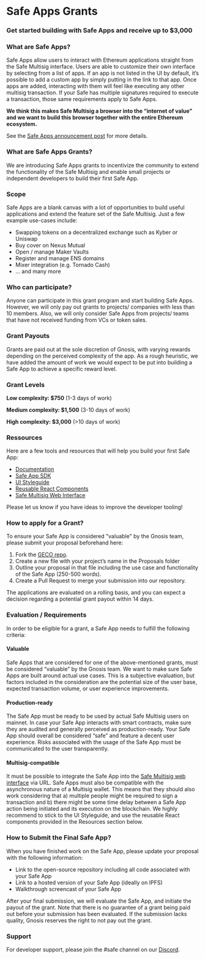 # Safe Apps Grants
### Get started building with Safe Apps and receive up to $3,000


### What are Safe Apps?


Safe Apps allow users to interact with Ethereum applications straight from the Safe Multisig interface. Users are able to customize their own interface by selecting from a list of apps. If an app is not listed in the UI by default, it’s possible to add a custom app by simply putting in the link to that app. Once apps are added, interacting with them will feel like executing any other multisig transaction. If your Safe has multiple signatures required to execute a transaction, those same requirements apply to Safe Apps. 

**We think this makes Safe Multisig a browser into the “internet of value” and we want to build this browser together with the entire Ethereum ecosystem.**

See the [Safe Apps announcement post](https://blog.gnosis.pm/introducing-gnosis-safe-apps-faef908f69c6) for more details.

### What are Safe Apps Grants?
We are introducing Safe Apps grants to incentivize the community to extend the functionality of the Safe Multisig and enable small projects or independent developers to build their first Safe App. 

### Scope

Safe Apps are a blank canvas with a lot of opportunities to build useful applications and extend the feature set of the Safe Multisig. Just a few example use-cases include:

- Swapping tokens on a decentralized exchange such as Kyber or Uniswap
- Buy cover on Nexus Mutual
- Open / manage Maker Vaults
- Register and manage ENS domains
- Mixer integration (e.g. Tornado Cash)
- ... and many more

### Who can participate?

Anyone can participate in this grant program and start building Safe Apps. However, we will only pay out grants to projects/ companies with less than 10 members. Also, we will only consider Safe Apps from projects/ teams that have not received funding from VCs or token sales.

### Grant Payouts

Grants are paid out at the sole discretion of Gnosis, with varying rewards depending on the perceived complexity of the app. As a rough heuristic, we have added the amount of work we would expect to be put into building a Safe App to achieve a specific reward level. 

### Grant Levels

**Low complexity: $750**
(1-3 days of work)

**Medium complexity: $1,500** 
(3-10 days of work)

**High complexity: $3,000**
(>10 days of work)



### Ressources

Here are a few tools and resources that will help you build your first Safe App:

* [Documentation](https://docs.gnosis.io/safe/docs/sdks_safe_apps/)
* [Safe App SDK](https://github.com/gnosis/safe-apps-sdk)
* [UI Styleguide](https://drive.google.com/file/d/18QxvqPzJ39Da3peSId0hJe9dL2mSB818/view)
* [Reusable React Components](https://components.gnosis-safe.io)
* [Safe Multisig Web Interface](https://github.com/gnosis/safe-react)

Please let us know if you have ideas to improve the developer tooling!

### How to apply for a Grant?

To ensure your Safe App is considered "valuable" by the Gnosis team, please submit your proposal beforehand here:

1. Fork the [GECO repo](https://github.com/gnosis/GECO).
1. Create a new file with your project’s name in the Proposals folder
1. Outline your proposal in that file including the use case and functionality of the Safe App (250-500 words).
1. Create a Pull Request to merge your submission into our repository.

The applications are evaluated on a rolling basis, and you can expect a decision regarding a potential grant payout within 14 days. 


### Evaluation / Requirements

In order to be eligible for a grant, a Safe App needs to fulfill the following criteria:

#### Valuable
Safe Apps that are considered for one of the above-mentioned grants, must be considered “valuable” by the Gnosis team. We want to make sure Safe Apps are built around actual use cases. This is a subjective evaluation, but factors included in the consideration are the potential size of the user base, expected transaction volume, or user experience improvements.

#### Production-ready
The Safe App must be ready to be used by actual Safe Multisig users on mainnet. In case your Safe App interacts with smart contracts, make sure they are audited and generally perceived as production-ready. Your Safe App should overall be considered “safe” and feature a decent user experience. Risks associated with the usage of the Safe App must be communicated to the user transparently.

#### Multisig-compatible
It must be possible to integrate the Safe App into the [Safe Multisig web interface](https://gnosis-safe.io/app/#/) via URL. Safe Apps must also be compatible with the asynchronous nature of a Multisig wallet. This means that they should also work considering that a) multiple people might be required to sign a transaction and b) there might be some time delay between a Safe App action being initiated and its execution on the blockchain. We highly recommend to stick to the UI Styleguide, and use the reusable React components provided in the Resources section below. 

### How to Submit the Final Safe App?

When you have finished work on the Safe App, please update your proposal with the following information:

* Link to the open-source repository including all code associated with your Safe App
* Link to a hosted version of your Safe App (ideally on IPFS)
* Walkthrough screencast of your Safe App

After your final submission, we will evaluate the Safe App, and initiate the payout of the grant. Note that there is no guarantee of a grant being paid out before your submission has been evaluated. If the submission lacks quality, Gnosis reserves the right to not pay out the grant. 

### Support

For developer support, please join the #safe channel on our [Discord](https://discord.gg/FPMRAwK).

